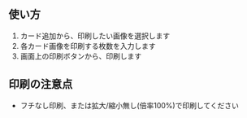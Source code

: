 ## 使い方

1. カード追加から、印刷したい画像を選択します
1. 各カード画像を印刷する枚数を入力します
1. 画面上の印刷ボタンから、印刷します


## 印刷の注意点

- フチなし印刷、または拡大/縮小無し(倍率100%)で印刷してください
